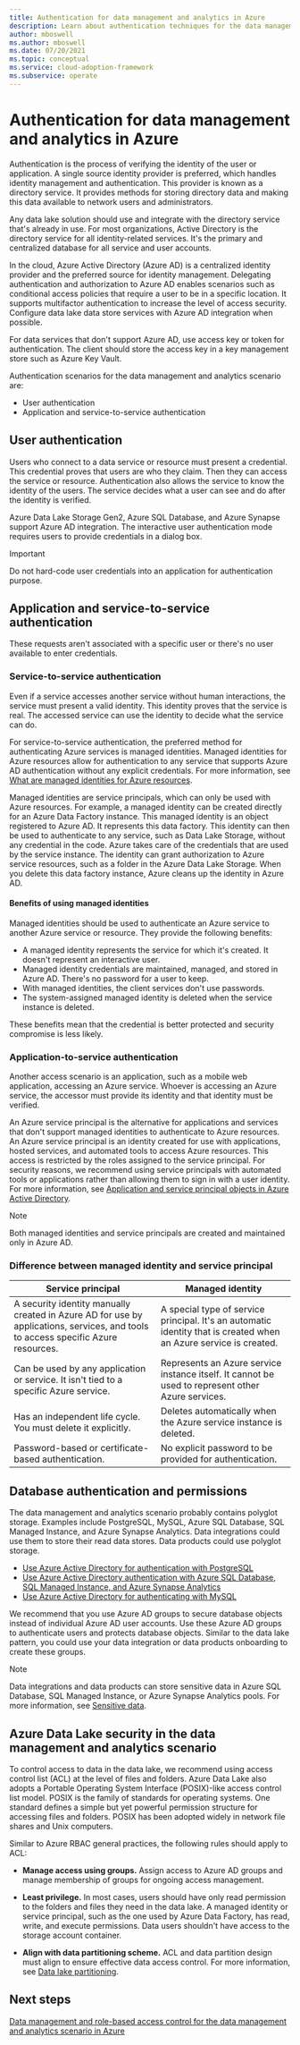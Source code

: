 ```yaml
---
title: Authentication for data management and analytics in Azure
description: Learn about authentication techniques for the data management and analytics scenario in Azure, including user, application, and service-to-service authentication.
author: mboswell
ms.author: mboswell
ms.date: 07/20/2021
ms.topic: conceptual
ms.service: cloud-adoption-framework
ms.subservice: operate
---
```


# Authentication for data management and analytics in Azure

Authentication is the process of verifying the identity of the user or application. A single source identity provider is preferred, which handles identity management and authentication. This provider is known as a directory service. It provides methods for storing directory data and making this data available to network users and administrators.

Any data lake solution should use and integrate with the directory service that's already in use. For most organizations, Active Directory is the directory service for all identity-related services. It's the primary and centralized database for all service and user accounts.

In the cloud, Azure Active Directory (Azure AD) is a centralized identity provider and the preferred source for identity management. Delegating authentication and authorization to Azure AD enables scenarios such as conditional access policies that require a user to be in a specific location. It supports multifactor authentication to increase the level of access security. Configure data lake data store services with Azure AD integration when possible.

For data services that don't support Azure AD, use access key or token for authentication. The client should store the access key in a key management store such as Azure Key Vault.

Authentication scenarios for the data management and analytics scenario are:

- User authentication
- Application and service-to-service authentication

## User authentication

Users who connect to a data service or resource must present a credential. This credential proves that users are who they claim. Then they can access the service or resource. Authentication also allows the service to know the identity of the users. The service decides what a user can see and do after the identity is verified.

Azure Data Lake Storage Gen2, Azure SQL Database, and Azure Synapse support Azure AD integration. The interactive user authentication mode requires users to provide credentials in a dialog box.

> [!IMPORTANT]
> Do not hard-code user credentials into an application for authentication purpose.

## Application and service-to-service authentication

These requests aren't associated with a specific user or there's no user available to enter credentials.

### Service-to-service authentication

Even if a service accesses another service without human interactions, the service must present a valid identity. This identity proves that the service is real. The accessed service can use the identity to decide what the service can do.

For service-to-service authentication, the preferred method for authenticating Azure services is managed identities. Managed identities for Azure resources allow for authentication to any service that supports Azure AD authentication without any explicit credentials. For more information, see [What are managed identities for Azure resources](/azure/active-directory/managed-identities-azure-resources/overview).

Managed identities are service principals, which can only be used with Azure resources. For example, a managed identity can be created directly for an Azure Data Factory instance. This managed identity is an object registered to Azure AD. It represents this data factory. This identity can then be used to authenticate to any service, such as Data Lake Storage, without any credential in the code. Azure takes care of the credentials that are used by the service instance. The identity can grant authorization to Azure service resources, such as a folder in the Azure Data Lake Storage. When you delete this data factory instance, Azure cleans up the identity in Azure AD.

#### Benefits of using managed identities

Managed identities should be used to authenticate an Azure service to another Azure service or resource. They provide the following benefits:

- A managed identity represents the service for which it's created. It doesn't represent an interactive user.
- Managed identity credentials are maintained, managed, and stored in Azure AD. There's no password for a user to keep.
- With managed identities, the client services don't use passwords.
- The system-assigned managed identity is deleted when the service instance is deleted.

These benefits mean that the credential is better protected and security compromise is less likely.

### Application-to-service authentication

Another access scenario is an application, such as a mobile web application, accessing an Azure service. Whoever is accessing an Azure service, the accessor must provide its identity and that identity must be verified.

An Azure service principal is the alternative for applications and services that don't support managed identities to authenticate to Azure resources. An Azure service principal is an identity created for use with applications, hosted services, and automated tools to access Azure resources. This access is restricted by the roles assigned to the service principal. For security reasons, we recommend using service principals with automated tools or applications rather than allowing them to sign in with a user identity. For more information, see [Application and service principal objects in Azure Active Directory](/azure/active-directory/develop/app-objects-and-service-principals).

> [!NOTE]
> Both managed identities and service principals are created and maintained only in Azure AD.

### Difference between managed identity and service principal

| Service principal | Managed identity |
|-------------------|------------------|
| A security identity manually created in Azure AD for use by applications, services, and tools to access specific Azure resources. | A special type of service principal. It's an automatic identity that is created when an Azure service is created. |
| Can be used by any application or service. It isn't tied to a specific Azure service. | Represents an Azure service instance itself. It cannot be used to represent other Azure services. |
| Has an independent life cycle. You must delete it explicitly. | Deletes automatically when the Azure service instance is deleted. |
| Password-based or certificate-based authentication. | No explicit password to be provided for authentication. |

## Database authentication and permissions

The data management and analytics scenario probably contains polyglot storage. Examples include PostgreSQL, MySQL, Azure SQL Database, SQL Managed Instance, and Azure Synapse Analytics. Data integrations could use them to store their read data stores. Data products could use polyglot storage.

- [Use Azure Active Directory for authentication with PostgreSQL](/azure/postgresql/howto-configure-sign-in-aad-authentication)
- [Use Azure Active Directory authentication with Azure SQL Database, SQL Managed Instance, and Azure Synapse Analytics](/azure/azure-sql/database/authentication-aad-overview)
- [Use Azure Active Directory for authenticating with MySQL](/azure/mysql/concepts-azure-ad-authentication)

We recommend that you use Azure AD groups to secure database objects instead of individual Azure AD user accounts. Use these Azure AD groups to authenticate users and protects database objects. Similar to the data lake pattern, you could use your data integration or data products onboarding to create these groups.

> [!NOTE]
> Data integrations and data products can store sensitive data in Azure SQL Database, SQL Managed Instance, or Azure Synapse Analytics pools. For more information, see [Sensitive data](./secure-data-privacy.md#sensitive-data-personal-data).

## Azure Data Lake security in the data management and analytics scenario

To control access to data in the data lake, we recommend using access control list (ACL) at the level of files and folders. Azure Data Lake also adopts a Portable Operating System Interface (POSIX)-like access control list model. POSIX is the family of standards for operating systems. One standard defines a simple but yet powerful permission structure for accessing files and folders. POSIX has been adopted widely in network file shares and Unix computers.

Similar to Azure RBAC general practices, the following rules should apply to ACL:

- **Manage access using groups.** Assign access to Azure AD groups and manage membership of groups for ongoing access management.

- **Least privilege.** In most cases, users should have only read permission to the folders and files they need in the data lake. A managed identity or service principal, such as the one used by Azure Data Factory, has read, write, and execute permissions. Data users shouldn't have access to the storage account container.

- **Align with data partitioning scheme.** ACL and data partition design must align to ensure effective data access control. For more information, see [Data lake partitioning](./best-practices/data-lake-services.md#data-lake-partitioning).

## Next steps

[Data management and role-based access control for the data management and analytics scenario in Azure](./secure-analytics-role-based-access-control.md)
